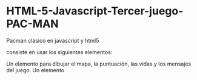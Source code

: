 # HTML-5-Javascript-Tercer-juego-PAC-MAN
Pacman clásico en javascript y html5



consiste en usar los siguientes elementos:

Un elemento <canvas> para dibujar el mapa, la puntuación, las vidas y los mensajes del juego.
Un elemento <audio> para reproducir los sonidos del juego, como el movimiento, el comer y el morir.
Un elemento <script> para incluir el código JavaScript que define la lógica y el comportamiento del juego, como las variables, las funciones, los eventos y las condiciones.
Un elemento <style> para definir el aspecto visual del juego, como los colores, las fuentes y las animaciones.



![pacman ](https://github.com/andresfelipeoq/HTML-5-Javascript-Tercer-juego-PAC-MAN/assets/105876623/991ade01-1c2c-4895-b242-be19c0d4b0b3)


